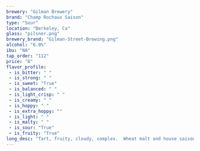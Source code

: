```yaml
---
brewery: "Gilman Brewery"
brand: "Champ Rochaux Saison"
type: "Sour"
location: "Berkeley, Ca"
glass: "pilsner.png"
brewery_brand: "Gilman-Street-Brewing.png"
alcohol: "6.0%"
ibu: "NA"
tap_order: "112"
price: "8"
flavor_profile:
 - is_bitter: " "
 - is_strong: " "
 - is_sweet: "True"
 - is_balanced: " "
 - is_light_crisp: " "
 - is_creamy: " "
 - is_hoppy: " "
 - is_extra_hoppy: ""
 - is_light: " "
 - is_malty: " "
 - is_sour: "True"
 - is_fruity: "True"
long_desc: "Tart, fruity, cloudy, complex.  Wheat malt and house saison yeast fermented with a half-ton of nectarines. Complex, dry finish."
---
```


